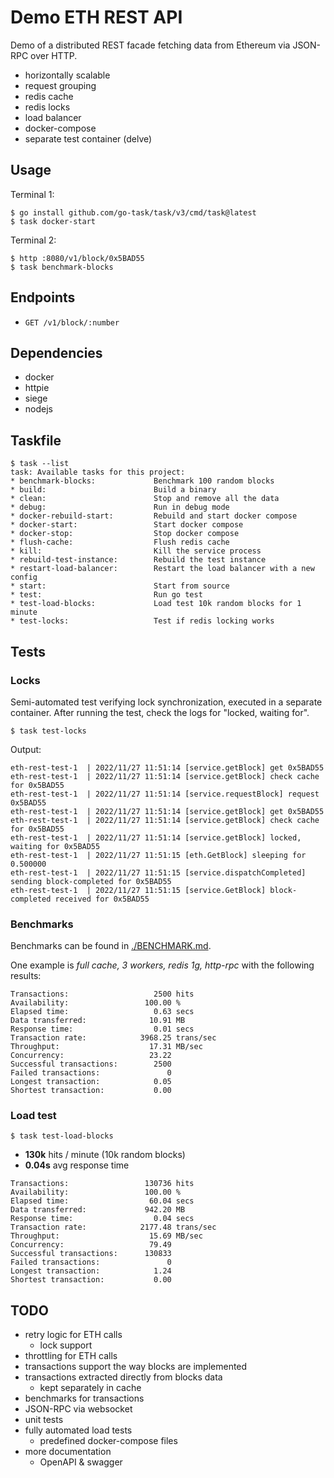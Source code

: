 # Demo ETH REST API

Demo of a distributed REST facade fetching data from Ethereum via JSON-RPC over HTTP.

- horizontally scalable
- request grouping
- redis cache
- redis locks
- load balancer
- docker-compose
- separate test container (delve)

## Usage

Terminal 1:
```
$ go install github.com/go-task/task/v3/cmd/task@latest
$ task docker-start
```

Terminal 2:
```
$ http :8080/v1/block/0x5BAD55
$ task benchmark-blocks
```

## Endpoints

- `GET /v1/block/:number`

## Dependencies

- docker
- httpie
- siege
- nodejs

## Taskfile

```
$ task --list
task: Available tasks for this project:
* benchmark-blocks:             Benchmark 100 random blocks
* build:                        Build a binary
* clean:                        Stop and remove all the data
* debug:                        Run in debug mode
* docker-rebuild-start:         Rebuild and start docker compose
* docker-start:                 Start docker compose
* docker-stop:                  Stop docker compose
* flush-cache:                  Flush redis cache
* kill:                         Kill the service process
* rebuild-test-instance:        Rebuild the test instance
* restart-load-balancer:        Restart the load balancer with a new config
* start:                        Start from source
* test:                         Run go test
* test-load-blocks:             Load test 10k random blocks for 1 minute
* test-locks:                   Test if redis locking works
```

## Tests

### Locks

Semi-automated test verifying lock synchronization, executed in a separate container. After running the test, check the logs for "locked, waiting for".

`$ task test-locks`

Output:
```
eth-rest-test-1  | 2022/11/27 11:51:14 [service.getBlock] get 0x5BAD55
eth-rest-test-1  | 2022/11/27 11:51:14 [service.getBlock] check cache for 0x5BAD55
eth-rest-test-1  | 2022/11/27 11:51:14 [service.requestBlock] request 0x5BAD55
eth-rest-test-1  | 2022/11/27 11:51:14 [service.getBlock] get 0x5BAD55
eth-rest-test-1  | 2022/11/27 11:51:14 [service.getBlock] check cache for 0x5BAD55
eth-rest-test-1  | 2022/11/27 11:51:14 [service.getBlock] locked, waiting for 0x5BAD55
eth-rest-test-1  | 2022/11/27 11:51:15 [eth.GetBlock] sleeping for 0.500000
eth-rest-test-1  | 2022/11/27 11:51:15 [service.dispatchCompleted] sending block-completed for 0x5BAD55
eth-rest-test-1  | 2022/11/27 11:51:15 [service.GetBlock] block-completed received for 0x5BAD55
```

### Benchmarks

Benchmarks can be found in [./BENCHMARK.md](BENCHMARK.md).

One example is *full cache, 3 workers, redis 1g, http-rpc* with the following results:

```
Transactions:                   2500 hits
Availability:                 100.00 %
Elapsed time:                   0.63 secs
Data transferred:              10.91 MB
Response time:                  0.01 secs
Transaction rate:            3968.25 trans/sec
Throughput:                    17.31 MB/sec
Concurrency:                   23.22
Successful transactions:        2500
Failed transactions:               0
Longest transaction:            0.05
Shortest transaction:           0.00
```

### Load test

`$ task test-load-blocks`

- **130k** hits / minute (10k random blocks)
- **0.04s** avg response time

```
Transactions:                 130736 hits
Availability:                 100.00 %
Elapsed time:                  60.04 secs
Data transferred:             942.20 MB
Response time:                  0.04 secs
Transaction rate:            2177.48 trans/sec
Throughput:                    15.69 MB/sec
Concurrency:                   79.49
Successful transactions:      130833
Failed transactions:               0
Longest transaction:            1.24
Shortest transaction:           0.00
```

## TODO

- retry logic for ETH calls
  - lock support
- throttling for ETH calls
- transactions support the way blocks are implemented
- transactions extracted directly from blocks data
  - kept separately in cache
- benchmarks for transactions
- JSON-RPC via websocket
- unit tests
- fully automated load tests
  - predefined docker-compose files
- more documentation
  - OpenAPI & swagger
